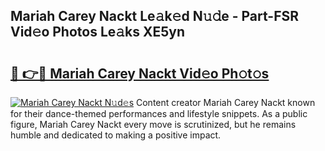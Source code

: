 ## Mariah Carey Nackt Le𝚊k𝚎d N𝚞𝚍e - Part-FSR Vid𝚎o Photos Le𝚊ks XE5yn

# <h2><a href="http://fb0sz3.evod.top/?m=Mariah+Carey+Nackt">🔗 👉🔴 Mariah Carey Nackt Vid𝚎o Ph𝚘t𝚘s</a></h2>

[![Mariah Carey Nackt N𝚞d𝚎s](https://i.imgur.com/8V9OHl7.gif)](http://fb0sz3.evod.top/?m=Mariah+Carey+Nackt)
Content creator Mariah Carey Nackt known for their dance-themed performances and lifestyle snippets. As a public figure, Mariah Carey Nackt every move is scrutinized, but he remains humble and dedicated to making a positive impact. 
